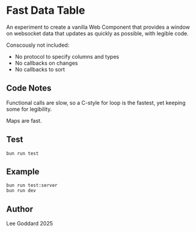 # Fast Data Table

An experiment to create a vanilla Web Component that provides a window on websocket data that updates as quickly as possible, with legible code.

Conscously not included: 

- No protocol to specify columns and types
- No callbacks on changes
- No callbacks to sort

## Code Notes

Functional calls are slow, so a C-style for loop is the fastest, yet keeping some for legibility.

Maps are fast.

## Test

    bun run test

## Example

    bun run test:server
    bun run dev

## Author 

Lee Goddard 2025
